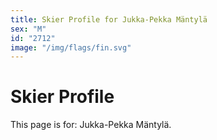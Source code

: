 ```yaml
---
title: Skier Profile for Jukka-Pekka Mäntylä
sex: "M"
id: "2712"
image: "/img/flags/fin.svg" 
---
```


# Skier Profile

This page is for: Jukka-Pekka Mäntylä.
    